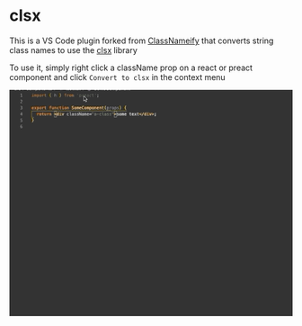 # clsx

This is a VS Code plugin forked from [ClassNameify](https://github.com/epadz/ClassNameify) that converts string class names to use the [clsx](https://www.npmjs.com/package/clsx) library

To use it, simply right click a className prop on a react or preact component and click `Convert to clsx` in the context menu

![](clsx.gif)
